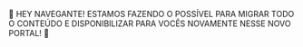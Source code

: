 🚧 HEY NAVEGANTE! ESTAMOS FAZENDO O POSSÍVEL PARA MIGRAR TODO O CONTEÚDO E DISPONIBILIZAR PARA VOCÊS NOVAMENTE NESSE NOVO PORTAL! 🚧

